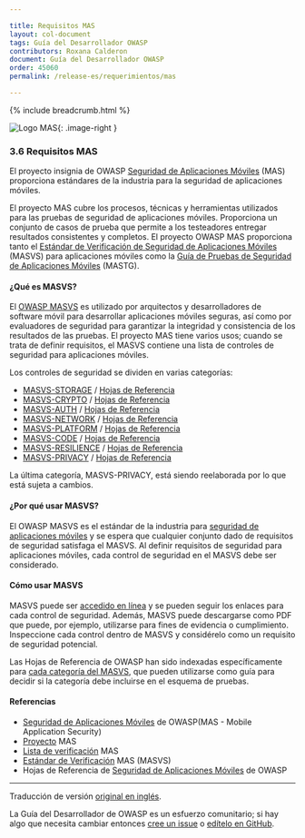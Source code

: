 ```yaml
---

title: Requisitos MAS
layout: col-document
tags: Guía del Desarrollador OWASP
contributors: Roxana Calderon
document: Guía del Desarrollador OWASP
order: 45060
permalink: /release-es/requerimientos/mas

---
```


{% include breadcrumb.html %}

<style type="text/css">
.image-right {
  height: 180px;
  display: block;
  margin-left: auto;
  margin-right: auto;
  float: right;
}
</style>

![Logo MAS](../../../assets/images/logos/mas.png "OWASP MAS"){: .image-right }

### 3.6 Requisitos MAS

El proyecto insignia de OWASP [Seguridad de Aplicaciones Móviles][masproject] (MAS) proporciona
estándares de la industria para la seguridad de aplicaciones móviles.

El proyecto MAS cubre los procesos, técnicas y herramientas utilizados
para las pruebas de seguridad de aplicaciones móviles.
Proporciona un conjunto de casos de prueba que permite a los testeadores entregar resultados consistentes y completos.
El proyecto OWASP MAS proporciona tanto el [Estándar de Verificación de Seguridad de Aplicaciones Móviles][masvs] (MASVS)
para aplicaciones móviles como la [Guía de Pruebas de Seguridad de Aplicaciones Móviles][mastg] (MASTG).

#### ¿Qué es MASVS?

El [OWASP MASVS][mas] es utilizado por arquitectos y desarrolladores de software móvil
para desarrollar aplicaciones móviles seguras,
así como por evaluadores de seguridad para garantizar la integridad y consistencia de los resultados de las pruebas.
El proyecto MAS tiene varios usos; cuando se trata de definir requisitos,
el MASVS contiene una lista de controles de seguridad para aplicaciones móviles.

Los controles de seguridad se dividen en varias categorías:

* [MASVS-STORAGE](https://mas.owasp.org/MASVS/05-MASVS-STORAGE/) / [Hojas de Referencia][masvs-storage]
* [MASVS-CRYPTO](https://mas.owasp.org/MASVS/06-MASVS-CRYPTO/) / [Hojas de Referencia][masvs-crypto]
* [MASVS-AUTH](https://mas.owasp.org/MASVS/07-MASVS-AUTH/) / [Hojas de Referencia][masvs-auth]
* [MASVS-NETWORK](https://mas.owasp.org/MASVS/08-MASVS-NETWORK/) / [Hojas de Referencia][masvs-network]
* [MASVS-PLATFORM](https://mas.owasp.org/MASVS/09-MASVS-PLATFORM/) / [Hojas de Referencia][masvs-platform]
* [MASVS-CODE](https://mas.owasp.org/MASVS/10-MASVS-CODE/) / [Hojas de Referencia][masvs-code]
* [MASVS-RESILIENCE](https://mas.owasp.org/MASVS/11-MASVS-RESILIENCE/) / [Hojas de Referencia][masvs-resilience]
* [MASVS-PRIVACY](https://mas.owasp.org/MASVS/12-MASVS-PRIVACY/) / [Hojas de Referencia][masvs-privacy]

La última categoría, MASVS-PRIVACY, está siendo reelaborada por lo que está sujeta a cambios.

#### ¿Por qué usar MASVS?

El OWASP MASVS es el estándar de la industria para [seguridad de aplicaciones móviles][csmas]
y se espera que cualquier conjunto dado de requisitos de seguridad satisfaga el MASVS.
Al definir requisitos de seguridad para aplicaciones móviles, cada control de seguridad en el MASVS debe ser considerado.

#### Cómo usar MASVS

MASVS puede ser [accedido en línea][masvs] y se pueden seguir los enlaces para cada control de seguridad.
Además, MASVS puede descargarse como PDF que puede, por ejemplo, utilizarse para fines de evidencia o cumplimiento.
Inspeccione cada control dentro de MASVS y considérelo como un requisito de seguridad potencial.

Las Hojas de Referencia de OWASP han sido indexadas específicamente para [cada categoría del MASVS][csmasvs],
que pueden utilizarse como guía para decidir si la categoría debe incluirse en el esquema de pruebas.

#### Referencias

* [Seguridad de Aplicaciones Móviles][mas] de OWASP(MAS - Mobile Application Security)
* [Proyecto][masproject] MAS
* [Lista de verificación][masc] MAS
* [Estándar de Verificación][masvs] MAS (MASVS)
* Hojas de Referencia de [Seguridad de Aplicaciones Móviles][csmas] de OWASP

----
Traducción de versión [original en inglés][release0506].

La Guía del Desarrollador de OWASP es un esfuerzo comunitario; si hay algo que necesita cambiar
entonces [cree un issue][issue0506] o [edítelo en GitHub][edit0506].

[release0506]: https://github.com/OWASP/www-project-developer-guide/blob/main/release/05-requirements/06-mas.md
[csmas]: https://cheatsheetseries.owasp.org/cheatsheets/Mobile_Application_Security_Cheat_Sheet
[csmasvs]: https://cheatsheetseries.owasp.org/IndexMASVS
[edit0506]: https://github.com/OWASP/www-project-developer-guide/blob/main/draft/05-requirements/06-mas.md
[issue0506]: https://github.com/OWASP/www-project-developer-guide/issues/new?labels=enhancement&template=request.md&title=Update:%2005-requirements/06-mas
[mas]: https://mas.owasp.org/
[masc]: https://mas.owasp.org/checklists/
[masproject]: https://owasp.org/www-project-mobile-app-security/
[mastg]: https://mas.owasp.org/MASTG/
[masvs]: https://mas.owasp.org/MASVS/
[masvs-storage]: https://cheatsheetseries.owasp.org/IndexMASVS.html#masvs-storage
[masvs-crypto]: https://cheatsheetseries.owasp.org/IndexMASVS.html#masvs-crypto
[masvs-auth]: https://cheatsheetseries.owasp.org/IndexMASVS.html#masvs-auth
[masvs-network]: https://cheatsheetseries.owasp.org/IndexMASVS.html#masvs-network
[masvs-platform]: https://cheatsheetseries.owasp.org/IndexMASVS.html#masvs-platform
[masvs-code]: https://cheatsheetseries.owasp.org/IndexMASVS.html#masvs-code
[masvs-resilience]: https://cheatsheetseries.owasp.org/IndexMASVS.html#masvs-resilience
[masvs-privacy]: https://cheatsheetseries.owasp.org/IndexMASVS.html#masvs-privacy
